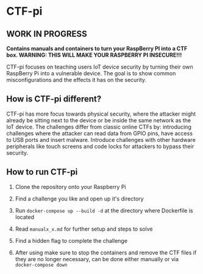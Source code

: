 # CTF-pi

## **WORK IN PROGRESS**

**Contains manuals and containers to turn your RaspBerry PI into a CTF box. WARNING: THIS WILL MAKE YOUR RASPBERRY PI INSECURE!!!**

CTF-pi focuses on teaching users IoT device security by turning their own RaspBerry Pi into a vulnerable device.
The goal is to show common misconfigurations and the effects it has on the security.

## How is CTF-pi different?

CTF-pi has more focus towards physical security, where the attacker might already be sitting next to the device or be inside the same network as the IoT device.
The challenges differ from classic online CTFs by: introducing challenges where the attacker can read data from GPIO pins, have access to USB ports and insert malware.
Introduce challenges with other hardware peripherals like touch screens and code locks for attackers to bypass their security.


## How to run CTF-pi

1. Clone the repository onto your Raspberry Pi
2. Find a challenge you like and open up it's directory
3. Run `docker-compose up --build -d` at the directory where Dockerfile is located
4. Read `manualx_x.md` for further setup and steps to solve
5. Find a hidden flag to complete the challenge

6. After using make sure to stop the containers and remove the CTF files if they are no longer necessary, can be done either manually or via `docker-compose down`